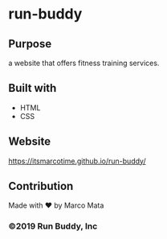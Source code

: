 # run-buddy

## Purpose
a website that offers fitness training services.

## Built with
* HTML
* CSS

## Website
https://itsmarcotime.github.io/run-buddy/

## Contribution
Made with ❤️ by Marco Mata

### ©️2019 Run Buddy, Inc




